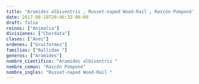 ```yaml
---
title: "Aramides albiventris , Russet-naped Wood-Rail , Rascón Pomponé"
date: 2017-08-18T20:46:32-06:00
draft: false
reinos: ["Animalia"]
divisiones: ["Chordata"]
clases: ["Aves"]
ordenes: ["Gruiformes"]
familias: ["Rallidae "]
generos: ["Aramides"]
nombre_cientifico: "Aramides albiventris "
nombre_comun: "Rascón Pomponé"
nombre_ingles: "Russet-naped Wood-Rail "
---
```

